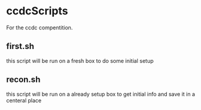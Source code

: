 # ccdcScripts
For the ccdc compentition.

## first.sh 
this script will be run on a fresh box to do some initial setup

## recon.sh
this script will be run on a already setup box to get initial info and save it in a centeral place
